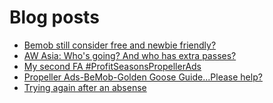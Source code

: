 # Blog posts
<!-- BLOG-POST-LIST:START -->
- [Bemob still consider free and newbie friendly?](https://afflift.com/f/threads/bemob-still-consider-free-and-newbie-friendly.9364/)
- [AW Asia: Who&#39;s going? And who has extra passes?](https://afflift.com/f/threads/aw-asia-whos-going-and-who-has-extra-passes.9889/)
- [My second FA #ProfitSeasonsPropellerAds](https://afflift.com/f/threads/my-second-fa-profitseasonspropellerads.9882/)
- [Propeller Ads-BeMob-Golden Goose Guide...Please help?](https://afflift.com/f/threads/propeller-ads-bemob-golden-goose-guide-please-help.9892/)
- [Trying again after an absense](https://afflift.com/f/threads/trying-again-after-an-absense.9781/)
<!-- BLOG-POST-LIST:END -->
